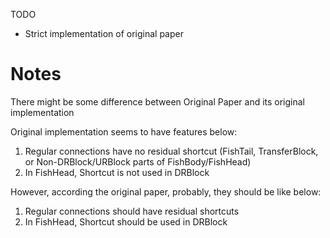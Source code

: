 TODO
 - Strict implementation of original paper

 # Notes
There might be some difference between Original Paper and its original implementation

Original implementation seems to have features below:
 1. Regular connections have no residual shortcut (FishTail, TransferBlock, or Non-DRBlock/URBlock parts of FishBody/FishHead)
 2. In FishHead, Shortcut is not used in DRBlock

However, according the original paper, probably, they should be like below:
 1. Regular connections should have residual shortcuts
 2. In FishHead, Shortcut should be used in DRBlock
 
